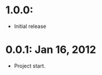 1.0.0: 
===================

* Initial release

0.0.1: Jan 16, 2012
===================

* Project start.

